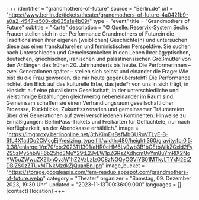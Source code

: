 +++
identifier = "grandmothers-of-future"
source = "Berlin.de"
url = "https://www.berlin.de/tickets/theater/grandmothers-of-future-4a0421b9-a0a2-4547-a500-db635a1e4b09/"
type = "event"
title = "Grandmothers of Future"
subtitle = "Karte"
description = "© Quelle: Reservix-System
Sechs Frauen stellen sich in der Performance Grandmothers of Futurein die Traditionslinien ihrer eigenen (weiblichen) Geschichte(n) und untersuchen diese aus einer transkulturellen und feministischen Perspektive. Sie suchen nach Unterschieden und Gemeinsamkeiten in den Leben ihrer ägyptischen, deutschen, griechischen, iranischen und palästinensischen Großmütter von den Anfängen des frühen 20. Jahrhunderts bis heute.
Die Performerinnen – zwei Generationen später – stellen sich selbst und einander die Frage: Wie bist du die Frau geworden, die mir heute gegenübersteht? Die Performance richtet den Blick auf das kulturelle Erbe, das jede*r von uns in sich trägt, in Hinsicht auf eine pluralisierte Gesellschaft, in der unterschiedliche und vielstimmige Erzählungen gleichwertig nebeneinander im Raum sind. Gemeinsam schaffen sie einen Verhandlungsraum gesellschaftlicher Prozesse, Rückblicke, Zukunftsszenarien und gemeinsamer Träumereien über drei Generationen auf zwei verschiedenen Kontinenten.
Hinweise zu Ermäßigungen: BerlinPass-Tickets und Freikarten für Geflüchtete, nur nach Verfügbarkeit, an der Abendkasse erhältlich."
image = "https://imgproxy.berlinonline.net/3tNKimDsBsfMbGURuVTLyE-B-6fL4X1adDo2CMcgEjI/resizing_type:fill/width:480/height:360/gravity:fp:0.5:0.38/enlarge:1/q:70/cb:2023111301/aHR0cHM6Ly9wb3B1bGEtbWlkZGxld2FyZS5zMy5hbWF6b25hd3MuY29tL2JvLW1pZGRsZXdhcmUvYm8uYmRlX2NoYW5uZWwuZXZlbnQvaW1hZ2VzLzIzOC8zNGQyOGViYS01MTkyLTYxN2EtZDBlZS0zZTUxMTNkMzdkZjQuanBn.jpg"
image_bucket = "https://storage.googleapis.com/fem-readup.appspot.com/grandmothers-of-future.webp"
category = "Theater"
organizer = "Samstag, 09. Dezember 2023, 19:30 Uhr"
updated = "2023-11-13T00:36:09.000"
languages = []
[contact]
[location]
+++